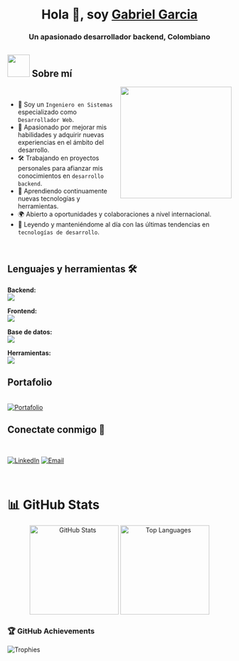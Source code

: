 <h1 align="center">Hola 👋, soy <a href="https://100rabhcsmc.github.io/Me.io/" target="blank">
Gabriel Garcia</a></h1>
<h3 align="center">Un apasionado desarrollador backend, Colombiano</h3>

## <picture><img src="https://github.com/7oSkaaa/7oSkaaa/blob/main/Images/about_me.gif?raw=true" width="50px"></picture> Sobre mí

<picture> <img align="right" src="https://github.com/7oSkaaa/7oSkaaa/blob/main/Images/Right_Side.gif?raw=true" width="250px"></picture>

<br>

- :school: Soy un `Ingeniero en Sistemas` especializado como `Desarrollador Web`.
- 🚀 Apasionado por mejorar mis habilidades y adquirir nuevas experiencias en el ámbito del desarrollo.
- 🛠️ Trabajando en proyectos personales para afianzar mis conocimientos en `desarrollo backend`.
- 🌱 Aprendiendo continuamente nuevas tecnologías y herramientas.
- 🌍 Abierto a oportunidades y colaboraciones a nivel internacional.
- 📖 Leyendo y manteniéndome al día con las últimas tendencias en `tecnologías de desarrollo`.
<br>

## Lenguajes y herramientas  🛠
<p>
  <strong>Backend:</strong><br>
  <a href="https://skillicons.dev">
    <img src="https://skillicons.dev/icons?i=php,laravel,java,nodejs,spring,docker&perline=5">
  </a>
</p>

<p>
  <strong>Frontend:</strong><br>
  <a href="https://skillicons.dev">
    <img src="https://skillicons.dev/icons?i=javascript,jquery,css,html,sass,bootstrap,vuejs&perline=5">
  </a>
</p>

<p>
  <strong>Base de datos:</strong><br>
  <a href="https://skillicons.dev">
    <img src="https://skillicons.dev/icons?i=mysql,postgresql,mongodb,sqlite,aws&perline=5">
  </a>
</p>

<p>
  <strong>Herramientas:</strong><br>
  <a href="https://skillicons.dev">
    <img src="https://skillicons.dev/icons?i=selenium,git,github,vscode,phpstorm,postman,graphql,linux,mint,heroku&perline=5">
  </a>
</p>

## Portafolio

<br>
<a href="https://gabrielgarcia2211.github.io/portafolio/" target="_blank">
  <img src="https://img.shields.io/badge/Portafolio-Portfolio-blue" alt="Portafolio"/>
</a>

<br>

## Conectate conmigo 🤝
<br>

<a href="https://www.linkedin.com/in/gabrielgarc%C3%ADaquintero/" target="_blank"><img src="https://img.shields.io/static/v1?style=for-the-badge&message=LinkedIn&color=0A66C2&logo=LinkedIn&logoColor=FFFFFF&label=" alt="LinkedIn" /></a>
<a href="mailto:garciaquinteroga@gmail.com?subject=Hi%20Kartik%20,%20nice%20to%20meet%20you!" target="_blank"><img alt="Email" src="https://img.shields.io/static/v1?style=for-the-badge&message=Gmail&color=EA4335&logo=Gmail&logoColor=FFFFFF&label=" /></a>

<br>

# 📊 GitHub Stats
<!--- stats & Trophy (start) -->
<p align="center">
  <!--- stats (start) -->
  <img src="https://github-readme-stats.vercel.app/api?username=gabrielgarcia2211&title_color=6FDA44&text_color=FFFFFF&show_icons=true&icon_color=6FDA44&include_all_commits=true&count_private=true&theme=dark" alt="GitHub Stats" height="200" />
  <img src="https://github-readme-stats.anuraghazra1.vercel.app/api/top-langs/?username=gabrielgarcia2211&layout=compact&theme=dark&langs_count=10" alt="Top Languages" height="200" />
</p>

### 🏆 GitHub Achievements
![Trophies](https://github-profile-trophy.vercel.app/?username=gabrielgarcia2211&theme=darkhub&title=Stars,Commits,Repositories,Followers)



